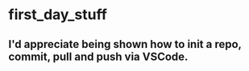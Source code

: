 # first_day_stuff

## I'd appreciate being shown how to init a repo, commit, pull and push via VSCode.
